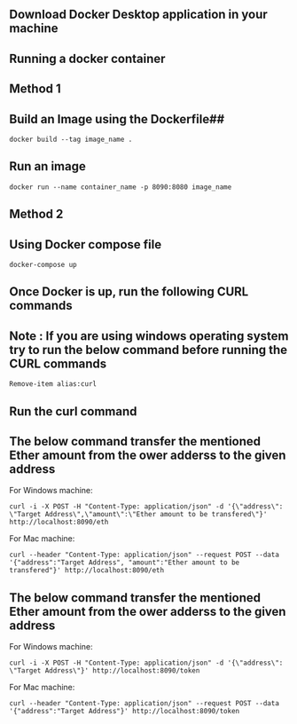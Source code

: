 ## Download Docker Desktop application in your machine ##

## Running a docker container ##

## Method 1 ##
## Build an Image using the Dockerfile##

```docker build --tag image_name .```

## Run an image ##

```docker run --name container_name -p 8090:8080 image_name```

## Method 2 ##
## Using Docker compose file ##

```docker-compose up```

## Once Docker is up, run the following CURL commands ##

## Note : If you are using windows operating system try to run the below command before running the CURL commands ##

```Remove-item alias:curl```

## Run the curl command ##

## The below command transfer the mentioned Ether amount from the ower adderss to the given address ##
For Windows machine:

```curl -i -X POST -H "Content-Type: application/json" -d '{\"address\": \"Target Address\",\"amount\":\"Ether amount to be transfered\"}' http://localhost:8090/eth```

For Mac machine:

```curl --header "Content-Type: application/json" --request POST --data '{"address":"Target Address", "amount":"Ether amount to be transfered"}' http://localhost:8090/eth```

## The below command transfer the mentioned Ether amount from the ower adderss to the given address ##
                                                                            
For Windows machine:

```curl -i -X POST -H "Content-Type: application/json" -d '{\"address\": \"Target Address\"}' http://localhost:8090/token```

For Mac machine:

```curl --header "Content-Type: application/json" --request POST --data '{"address":"Target Address"}' http://localhost:8090/token```
